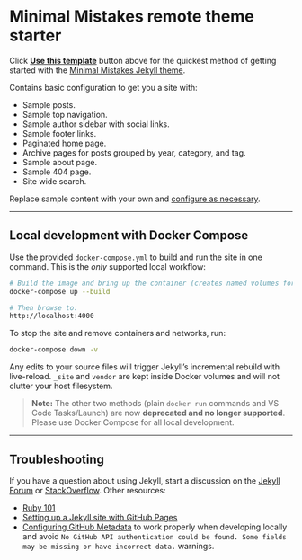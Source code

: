 # Minimal Mistakes remote theme starter

Click [**Use this template**](https://github.com/mmistakes/mm-github-pages-starter/generate) button above for the quickest method of getting started with the [Minimal Mistakes Jekyll theme](https://github.com/mmistakes/minimal-mistakes/docs).

Contains basic configuration to get you a site with:

- Sample posts.
- Sample top navigation.
- Sample author sidebar with social links.
- Sample footer links.
- Paginated home page.
- Archive pages for posts grouped by year, category, and tag.
- Sample about page.
- Sample 404 page.
- Site wide search.

Replace sample content with your own and [configure as necessary](https://mmistakes.github.io/minimal-mistakes/docs/configuration/).

---

## Local development with Docker Compose

Use the provided `docker-compose.yml` to build and run the site in one command. This is the *only* supported local workflow:

```bash
# Build the image and bring up the container (creates named volumes for build output)
docker-compose up --build

# Then browse to:
http://localhost:4000
```

To stop the site and remove containers and networks, run:

```bash
docker-compose down -v
```

Any edits to your source files will trigger Jekyll’s incremental rebuild with live-reload. `_site` and `vendor` are kept inside Docker volumes and will not clutter your host filesystem.

> **Note:** The other two methods (plain `docker run` commands and VS Code Tasks/Launch) are now **deprecated and no longer supported**. Please use Docker Compose for all local development.

---

## Troubleshooting

If you have a question about using Jekyll, start a discussion on the [Jekyll Forum](https://talk.jekyllrb.com/) or [StackOverflow](https://stackoverflow.com/questions/tagged/jekyll). Other resources:

- [Ruby 101](https://jekyllrb.com/docs/ruby-101/)
- [Setting up a Jekyll site with GitHub Pages](https://jekyllrb.com/docs/github-pages/)
- [Configuring GitHub Metadata](https://github.com/jekyll/github-metadata/blob/master/docs/configuration.md#configuration) to work properly when developing locally and avoid `No GitHub API authentication could be found. Some fields may be missing or have incorrect data.` warnings.
